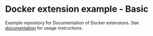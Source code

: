 # Docker extension example - Basic

Example repository for Documentation of Docker extensions. See [documentation](https://developers.keboola.com/extend/docker/quick-start/) for usage instructions.
